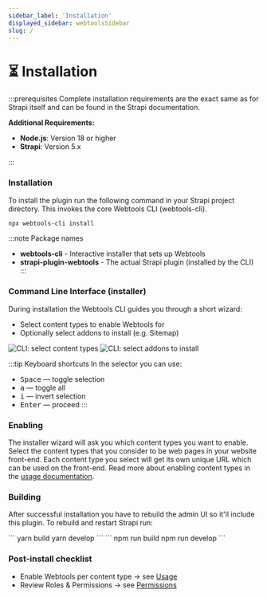```yaml
---
sidebar_label: 'Installation'
displayed_sidebar: webtoolsSidebar
slug: /
---
```


# ⏳ Installation

:::prerequisites
Complete installation requirements are the exact same as for Strapi itself and can be found in the Strapi documentation.

**Additional Requirements:**
- **Node.js**: Version 18 or higher
- **Strapi**: Version 5.x

:::

### Installation

To install the plugin run the following command in your Strapi project directory. This invokes the core Webtools CLI (webtools-cli).

```bash
npx webtools-cli install
```

:::note Package names
- **webtools-cli** - Interactive installer that sets up Webtools
- **strapi-plugin-webtools** - The actual Strapi plugin (installed by the CLI)
:::

### Command Line Interface (installer)

During installation the Webtools CLI guides you through a short wizard:
- Select content types to enable Webtools for
- Optionally select addons to install (e.g. Sitemap)

<img src="/webtools/img/assets/install/cli-select-content-types.png" alt="CLI: select content types" />

<img src="/webtools/img/assets/install/cli-select-addons.png" alt="CLI: select addons to install" />

:::tip Keyboard shortcuts
In the selector you can use:

- <kbd>Space</kbd> — toggle selection
- <kbd>a</kbd> — toggle all
- <kbd>i</kbd> — invert selection
- <kbd>Enter</kbd> — proceed
:::

### Enabling

The installer wizard will ask you which content types you want to enable. Select the content types that you consider to be web pages in your website front-end. Each content type you select will get its own unique URL which can be used on the front-end. Read more about enabling content types in the [usage documentation](/webtools/usage).

### Building

After successful installation you have to rebuild the admin UI so it'll include this plugin. To rebuild and restart Strapi run:

<Tabs groupId="yarn-npm">
  <TabItem value="yarn" label="Yarn">
    ```
    yarn build
    yarn develop
    ```
  </TabItem>
  <TabItem value="npm" label="NPM">
    ```
    npm run build
    npm run develop
    ```
  </TabItem>
</Tabs>

### Post-install checklist

- Enable Webtools per content type → see [Usage](/webtools/usage)
- Review Roles & Permissions → see [Permissions](/webtools/permissions)
